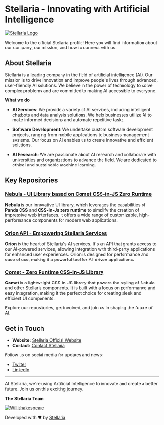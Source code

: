 # Stellaria - Innovating with Artificial Intelligence

[![Stellaria Logo](https://storage.googleapis.com/stackly-assets/stellaria/stellaria/banner.png)](https://stellaria.app)

Welcome to the official Stellaria profile! Here you will find information about our company, our mission, and how to connect with us.

## About Stellaria

Stellaria is a leading company in the field of artificial intelligence (AI). Our mission is to drive innovation and improve people's lives through advanced, user-friendly AI solutions. We believe in the power of technology to solve complex problems and are committed to making AI accessible to everyone.

**What we do**

- **AI Services**: We provide a variety of AI services, including intelligent chatbots and data analysis solutions. We help businesses utilize AI to make informed decisions and automate repetitive tasks.

- **Software Development**: We undertake custom software development projects, ranging from mobile applications to business management systems. Our focus on AI enables us to create innovative and efficient solutions.

- **AI Research**: We are passionate about AI research and collaborate with universities and organizations to advance the field. We are dedicated to ethical and sustainable machine learning.

## Key Repositories

### [Nebula - UI Library based on Comet CSS-in-JS Zero Runtime](https://github.com/StellariaApp/Nebula)

**Nebula** is our innovative UI library, which leverages the capabilities of **Panda CSS** and **CSS-in-Js zero runtime** to simplify the creation of impressive web interfaces. It offers a wide range of customizable, high-performance components for modern web applications.

### [Orion API - Empowering Stellaria Services](https://github.com/StellariaApp/Orion)

**Orion** is the heart of Stellaria's AI services. It's an API that grants access to our AI-powered services, allowing integration with third-party applications for enhanced user experiences. Orion is designed for performance and ease of use, making it a powerful tool for AI-driven applications.

### [Comet - Zero Runtime CSS-in-JS Library](https://github.com/StellariaApp/Comet)

**Comet** is a lightweight CSS-in-JS library that powers the styling of Nebula and other Stellaria components. It is built with a focus on performance and easy integration, making it the perfect choice for creating sleek and efficient UI components.

Explore our repositories, get involved, and join us in shaping the future of AI.

## Get in Touch

- **Website:** [Stellaria Official Website](https://stellaria.app)
- **Contact:** [Contact Stellaria](https://stellaria.app/contact)

Follow us on social media for updates and news:

- [Twitter](https://twitter.com/StellariaApp)
- [LinkedIn](https://www.linkedin.com/company/stellariaApp)

---

At Stellaria, we're using Artificial Intelligence to innovate and create a better future. Join us on this exciting journey.

**The Stellaria Team**

[![Willishakespeare](https://avatars.githubusercontent.com/u/95162949?v=3)](https://github.com/WillishakespeareSKR13)

Developed with ❤️ by [Stellaria](https://stellaria.app)
